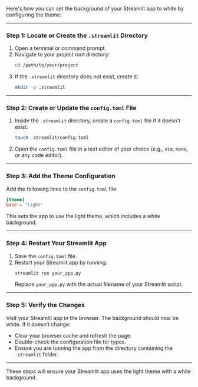 Here's how you can set the background of your Streamlit app to white by configuring the theme:

---

### **Step 1: Locate or Create the `.streamlit` Directory**

1. Open a terminal or command prompt.
2. Navigate to your project root directory:
   ```bash
   cd /path/to/your/project
   ```
3. If the `.streamlit` directory does not exist, create it:
   ```bash
   mkdir -p .streamlit
   ```

---

### **Step 2: Create or Update the `config.toml` File**

1. Inside the `.streamlit` directory, create a `config.toml` file if it doesn't exist:
   ```bash
   touch .streamlit/config.toml
   ```
2. Open the `config.toml` file in a text editor of your choice (e.g., `vim`, `nano`, or any code editor).

---

### **Step 3: Add the Theme Configuration**

Add the following lines to the `config.toml` file:

```toml
[theme]
base = "light"
```

This sets the app to use the light theme, which includes a white background.

---

### **Step 4: Restart Your Streamlit App**

1. Save the `config.toml` file.
2. Restart your Streamlit app by running:
   ```bash
   streamlit run your_app.py
   ```
   Replace `your_app.py` with the actual filename of your Streamlit script.

---

### **Step 5: Verify the Changes**

Visit your Streamlit app in the browser. The background should now be white. If it doesn’t change:

- Clear your browser cache and refresh the page.
- Double-check the configuration file for typos.
- Ensure you are running the app from the directory containing the `.streamlit` folder.

---

These steps will ensure your Streamlit app uses the light theme with a white background.
